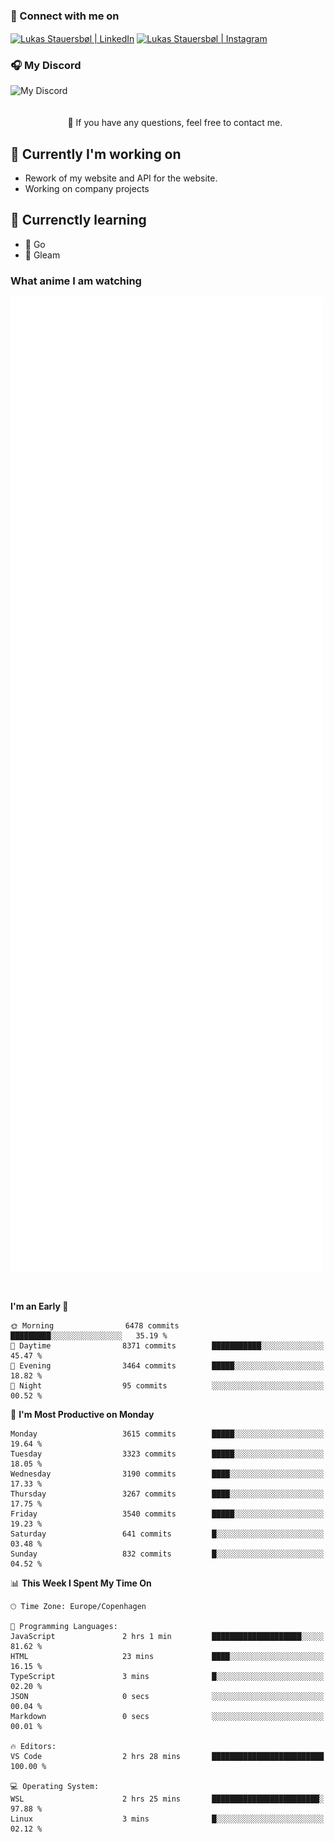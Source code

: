 ### 🔗 Connect with me on
<a href="https://www.instagram.com/lukas_stauersbol" target="_blank"><img align="center" src="https://raw.githubusercontent.com/stauersbol/stauersbol/main/images/instagram.svg" alt="Lukas Stauersbøl | LinkedIn" width="30px"/></a>
<a href="https://www.linkedin.com/in/lukas-stauersbol/" target="_blank"><img align="center" src="https://raw.githubusercontent.com/stauersbol/stauersbol/main/images/linkedin.svg" alt="Lukas Stauersbøl | Instagram" width="30px"/></a>

<p align="center">
 <h3>🎧 My Discord</h3>
 <img align="left" height="55px" src="https://discord.c99.nl/widget/theme-2/147806323323568128.png" alt="My Discord" />
</p>

<br/>
<br/>
<br/>
💬 If you have any questions, feel free to contact me.

## 🔭 Currently I'm working on
- Rework of my website and API for the website.
- Working on company projects
 
## 🌱 Currenctly learning
- 💙 Go
- 💜 Gleam

### What anime I am watching
<a href="https://anilist.co/user/slashiy/" align="center"><img align="center" width="500px" src="metrics.plugin.personal.anilist.svg" /></a>

<br/>

<!--START_SECTION:waka-->
**I'm an Early 🐤** 

```text
🌞 Morning                6478 commits        █████████░░░░░░░░░░░░░░░░   35.19 % 
🌆 Daytime                8371 commits        ███████████░░░░░░░░░░░░░░   45.47 % 
🌃 Evening                3464 commits        █████░░░░░░░░░░░░░░░░░░░░   18.82 % 
🌙 Night                  95 commits          ░░░░░░░░░░░░░░░░░░░░░░░░░   00.52 % 
```
📅 **I'm Most Productive on Monday** 

```text
Monday                   3615 commits        █████░░░░░░░░░░░░░░░░░░░░   19.64 % 
Tuesday                  3323 commits        █████░░░░░░░░░░░░░░░░░░░░   18.05 % 
Wednesday                3190 commits        ████░░░░░░░░░░░░░░░░░░░░░   17.33 % 
Thursday                 3267 commits        ████░░░░░░░░░░░░░░░░░░░░░   17.75 % 
Friday                   3540 commits        █████░░░░░░░░░░░░░░░░░░░░   19.23 % 
Saturday                 641 commits         █░░░░░░░░░░░░░░░░░░░░░░░░   03.48 % 
Sunday                   832 commits         █░░░░░░░░░░░░░░░░░░░░░░░░   04.52 % 
```


📊 **This Week I Spent My Time On** 

```text
🕑︎ Time Zone: Europe/Copenhagen

💬 Programming Languages: 
JavaScript               2 hrs 1 min         ████████████████████░░░░░   81.62 % 
HTML                     23 mins             ████░░░░░░░░░░░░░░░░░░░░░   16.15 % 
TypeScript               3 mins              █░░░░░░░░░░░░░░░░░░░░░░░░   02.20 % 
JSON                     0 secs              ░░░░░░░░░░░░░░░░░░░░░░░░░   00.04 % 
Markdown                 0 secs              ░░░░░░░░░░░░░░░░░░░░░░░░░   00.01 % 

🔥 Editors: 
VS Code                  2 hrs 28 mins       █████████████████████████   100.00 % 

💻 Operating System: 
WSL                      2 hrs 25 mins       ████████████████████████░   97.88 % 
Linux                    3 mins              █░░░░░░░░░░░░░░░░░░░░░░░░   02.12 % 
```


<!--END_SECTION:waka-->
